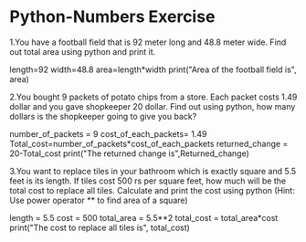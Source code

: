 # Python-Numbers Exercise

1.You have a football field that is 92 meter long and 48.8 meter wide. Find out total area using python and print it.

length=92
width=48.8
area=length*width
print("Area of the football field is", area)


2.You bought 9 packets of potato chips from a store. Each packet costs 1.49 dollar and you gave shopkeeper 20 dollar. Find out using python, how many dollars is the shopkeeper going to give you back?

number_of_packets = 9
cost_of_each_packets= 1.49
Total_cost=number_of_packets*cost_of_each_packets
returned_change = 20-Total_cost
print("The returned change is",Returned_change)



3.You want to replace tiles in your bathroom which is exactly square and 5.5 feet is its length. If tiles cost 500 rs per square feet, how much will be the total cost to replace all tiles. Calculate and print the cost using python (Hint: Use power operator ** to find area of a square)

length = 5.5
cost = 500
total_area = 5.5**2
total_cost = total_area*cost
print("The cost to replace all tiles is", total_cost)
